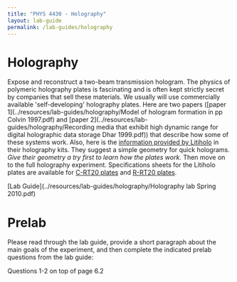```yaml
---
title: "PHYS 4430 - Holography"
layout: lab-guide
permalink: /lab-guides/holography
---
```


# Holography

Expose and reconstruct a two-beam transmission hologram. The physics of polymeric holography plates is fascinating and is often kept strictly secret by companies that sell these materials. We usually will use commercially available 'self-developing' holography plates. Here are two papers ([paper 1](../resources/lab-guides/holography/Model of hologram formation in pp Colvin 1997.pdf) and [paper 2](../resources/lab-guides/holography/Recording media that exhibit high dynamic range for digital holographic data storage Dhar 1999.pdf)) that describe how some of these systems work. Also, here is the [information provided by Litiholo](../resources/lab-guides/holography/litiholo_information.pdf) in their holography kits. They suggest a simple geometry for quick holograms. *Give their geometry a try first to learn how the plates work.* Then move on to the full holography experiment. Specifications sheets for the Litiholo plates are available for [C-RT20 plates](../resources/lab-guides/holography/LitiholoCRT20Spec.pdf) and [R-RT20 plates](../resources/lab-guides/holography/LitiholoRRT20Spec.pdf).

[Lab Guide](../resources/lab-guides/holography/Holography lab Spring 2010.pdf)

# Prelab

Please read through the lab guide, provide a short paragraph about the main goals of the experiment, and then complete the indicated prelab questions from the lab guide:

Questions 1-2 on top of page 6.2
